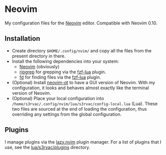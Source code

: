 # Neovim

My configuration files for the [Neovim](https://neovim.io/) editor. Compatible with Neovim 0.10.

## Installation

* Create directory `$HOME/.config/nvim/` and copy all the files from the present directory in there.
* Install the following dependencies into your system:
  * [Neovim](https://neovim.io/) (obviously)
  * [ripgrep](https://github.com/BurntSushi/ripgrep) for grepping via the [fzf-lua](https://github.com/ibhagwan/fzf-lua) plugin.
  * [fd](https://github.com/sharkdp/fd) for finding files via the [fzf-lua](https://github.com/ibhagwan/fzf-lua) plugin.
* (Optional) Install [neovim-qt](https://github.com/equalsraf/neovim-qt) to have a GUI version of Neovim. With my configuration, it looks and behaves almost exactly like the terminal version of Neovim.
* (Optional) Place your local configuration into `/home/s3rvac/.config/nvim/lua/s3rvac/config-local.lua` (Lua). These two files are sourced at the end of loading the configuration, thus overriding any settings from the global configuration.

## Plugins

I manage plugins via the [lazy.nvim](https://github.com/folke/lazy.nvim) plugin manager. For a list of plugins that I use, see the [lua/s3rvac/plugins](lua/s3rvac/plugins) directory.

